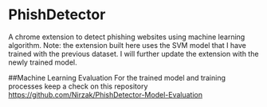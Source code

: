 # PhishDetector
A chrome extension to detect phishing websites using machine learning algorithm.
Note: the extension built here uses the SVM model that I have trained with the previous dataset. I will further update the extension with the newly trained model.

##Machine Learning Evaluation
For the trained model and training processes keep a check on this repository https://github.com/Nirzak/PhishDetector-Model-Evaluation

